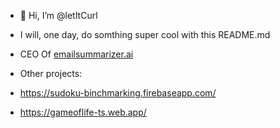 - 👋 Hi, I’m @letItCurl
- I will, one day, do somthing super cool with this README.md
- CEO Of [emailsummarizer.ai](https://emailsummarizer.ai)

- Other projects:
- https://sudoku-binchmarking.firebaseapp.com/
- https://gameoflife-ts.web.app/

<!---
letItCurl/letItCurl is a ✨ special ✨ repository because its `README.md` (this file) appears on your GitHub profile.
You can click the Preview link to take a look at your changes.
--->
